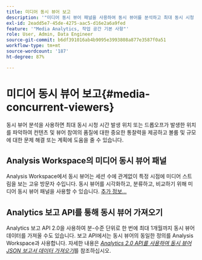 ```yaml
---
title: 미디어 동시 뷰어 보고
description: '"미디어 동시 뷰어 패널을 사용하여 동시 뷰어를 분석하고 최대 동시 시청 시간 및 드롭오프를 이해하는 방법을 알아봅니다."'
exl-id: 2eadd5e7-45de-4275-aac5-d16e2a6a9fed
feature: '"Media Analytics, 작업 공간 기본 사항"'
role: User, Admin, Data Engineer
source-git-commit: b6df391016ab4b9095e3993808a877e3587f0a51
workflow-type: tm+mt
source-wordcount: '187'
ht-degree: 87%

---
```


# 미디어 동시 뷰어 보고{#media-concurrent-viewers}

동시 뷰어 분석을 사용하면 최대 동시 시청 시간 발생 위치 또는 드롭오프가 발생한 위치를 파악하여 컨텐츠 및 뷰어 참여의 품질에 대한 중요한 통찰력을 제공하고 볼륨 및 규모에 대한 문제 해결 또는 계획에 도움을 줄 수 있습니다.

## Analysis Workspace의 미디어 동시 뷰어 패널

Analysis Workspace에서 동시 뷰어는 세션 수에 관계없이 특정 시점에 미디어 스트림을 보는 고유 방문자 수입니다. 동시 뷰어를 시각화하고, 분류하고, 비교하기 위해 미디어 동시 뷰어 패널을 사용할 수 있습니다. [추가 정보...](https://experienceleague.adobe.com/docs/analytics/analyze/analysis-workspace/panels/media-concurrent-viewers.html?lang=kr)

## Analytics 보고 API를 통해 동시 뷰어 가져오기

Analytics 보고 API 2.0을 사용하여 분-수준 단위로 한 번에 최대 1개월까지 동시 뷰어 데이터를 가져올 수도 있습니다. 보고 API에서는 동시 뷰어의 동일한 정의를 Analysis Workspace과 사용합니다.  자세한 내용은 [_*Analytics 2.0 API를 사용하여 동시 뷰어 JSON 보고서 데이터 가져오기*_](/help/media-reports/media-default-reports/get-concurrent-json20.md)&#x200B;를 참조하십시오.

